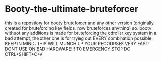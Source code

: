 # Booty-the-ultimate-bruteforcer
this is a repostiory for booty bruteforcer and any other version (originally created for bruteforcing key fields, now bruteforces anything)
so, booty withuot any additions is made for bruteforcing the cdroller key system in a bad attempt, the other one is for trying out EVERY combination possible, KEEP IN MIND: THIS WILL MUNCH UP YOUR RECOURSES VERY FAST! DONT USE ON BAD HARDWARE!!! TO EMERGENCY STOP DO CTRL+SHIFT+C+V
